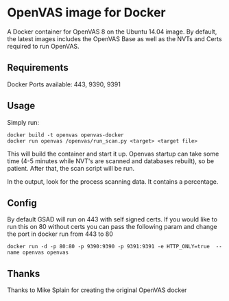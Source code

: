 OpenVAS image for Docker
==============

A Docker container for OpenVAS 8 on the Ubuntu 14.04 image.  By default, the latest images includes the OpenVAS Base as well as the NVTs and Certs required to run OpenVAS.

Requirements
------------
Docker
Ports available: 443, 9390, 9391

Usage
-----

Simply run:

```
docker build -t openvas openvas-docker
docker run openvas /openvas/run_scan.py <target> <target file>
```

This will build the container and start it up.  Openvas startup can take some time (4-5 minutes while NVT's are scanned and databases rebuilt), so be patient. After that, the scan script will be run.

In the output, look for the process scanning data.  It contains a percentage.

Config
------
By default GSAD will run on 443 with self signed certs.  If you would like to run
this on 80 without certs you can pass the following param and change the port in
docker run from 443 to 80

```
docker run -d -p 80:80 -p 9390:9390 -p 9391:9391 -e HTTP_ONLY=true  --name openvas openvas
```

Thanks
------
Thanks to Mike Splain for creating the original OpenVAS docker
